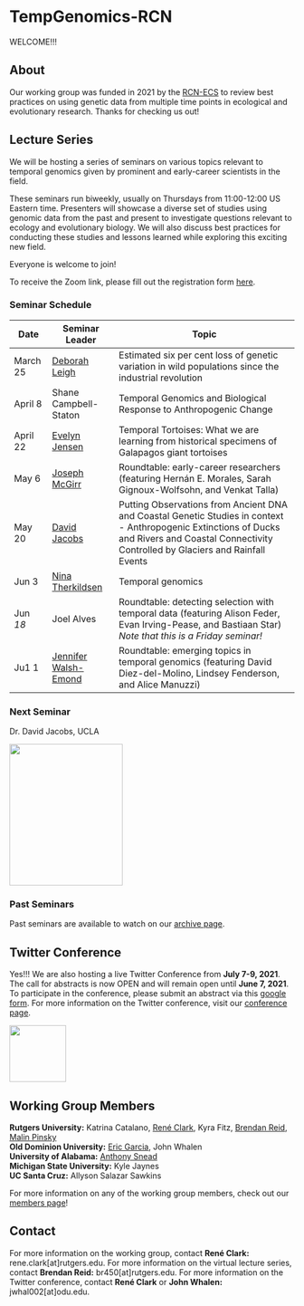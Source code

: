 # TempGenomics-RCN

WELCOME!!! 


## About

Our working group was funded in 2021 by the [RCN-ECS](https://rcn-ecs.github.io/)
to review best practices on using genetic data from multiple time points in
ecological and evolutionary research. Thanks for checking us out!


## Lecture Series

We will be hosting a series of seminars on various topics relevant to temporal genomics given by prominent and early-career scientists in the field.

These seminars run biweekly, usually on Thursdays from 11:00-12:00 US Eastern time. Presenters will showcase a diverse set of studies using genomic data from the past and present to investigate questions relevant to ecology and evolutionary biology. We will also discuss best practices for conducting these studies and lessons learned while exploring this exciting new field.

Everyone is welcome to join! 

To receive the Zoom link, please fill out the registration form [here](https://docs.google.com/forms/d/e/1FAIpQLSdIf-jWqJbajpKC-c_i0t6Rtjd8l2dmfAT0MYHsWIsTiLDDfg/viewform).


### Seminar Schedule

Date | Seminar Leader | Topic
---- | ------- | -----
March 25 | [Deborah Leigh](https://deborahmleigh.weebly.com/) | Estimated six per cent loss of genetic variation in wild populations since the industrial revolution
April 8 | Shane Campbell-Staton | Temporal Genomics and Biological Response to Anthropogenic Change
April 22 | [Evelyn Jensen](http://www.eljensen.ca/) | Temporal Tortoises: What we are learning from historical specimens of Galapagos giant tortoises
May 6 | [Joseph McGirr](https://joemcgirr.github.io/research/) | Roundtable: early-career researchers (featuring Hernán E. Morales, Sarah Gignoux-Wolfsohn, and Venkat Talla)
May 20 | [David Jacobs](https://jacobslab.weebly.com/) | Putting Observations from Ancient DNA and Coastal Genetic Studies in context - Anthropogenic Extinctions of Ducks and Rivers and Coastal Connectivity Controlled by Glaciers and Rainfall Events
Jun 3 | [Nina Therkildsen](https://www.therkildsenlab.com/) | Temporal genomics
Jun *18* | Joel Alves | Roundtable: detecting selection with temporal data (featuring Alison Feder, Evan Irving-Pease, and Bastiaan Star) *Note that this is a Friday seminar!*
Ju1 1 | [Jennifer Walsh-Emond](http://jenniferlwalsh.com/) | Roundtable: emerging topics in temporal genomics (featuring David Diez-del-Molino, Lindsey Fenderson, and Alice Manuzzi)


### Next Seminar


Dr. David Jacobs, UCLA

<img src="https://user-images.githubusercontent.com/40210956/118543255-0aa09800-b722-11eb-8360-53294c85f5f6.png" height="250" width="200"> 


### Past Seminars

Past seminars are available to watch on our [archive page](archive.md).



## Twitter Conference

Yes!!! We are also hosting a live Twitter Conference from **July 7-9, 2021**. The call for abstracts is now OPEN and will remain open until **June 7, 2021**. To participate in the conference, please submit an abstract via this [google form](https://forms.gle/HNe6ziQMbfTYAMYDA). 
For more information on the Twitter conference, visit our [conference page](conference.md).

<img src="https://user-images.githubusercontent.com/40210956/109213643-d6e74f00-777e-11eb-801a-37afb832700b.png" height="100" width="100"> 




## Working Group Members

**Rutgers University:** Katrina Catalano, [René Clark](https://www.clark-ecology.com/), Kyra Fitz, [Brendan Reid](https://nerdbrained.wixsite.com/home), [Malin Pinsky](https://pinsky.marine.rutgers.edu/)  
**Old Dominion University:** [Eric Garcia](https://ericgarciaphd.wordpress.com/), John Whalen  
**University of Alabama:** [Anthony Snead](https://anthony-snead.com/)  
**Michigan State University:** Kyle Jaynes  
**UC Santa Cruz:** Allyson Salazar Sawkins  

For more information on any of the working group members, check out our [members page](members.md)!


## Contact

For more information on the working group, contact **René Clark:** rene.clark[at]rutgers.edu. 
For more information on the virtual lecture series, contact **Brendan Reid:** br450[at]rutgers.edu. 
For more information on the Twitter conference, contact **René Clark** or **John Whalen:** jwhal002[at]odu.edu.
